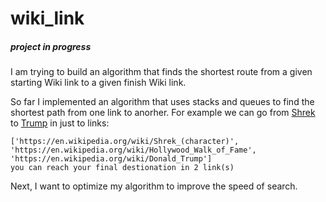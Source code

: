 # wiki_link
##### project in progress
I am trying to build an algorithm that finds the shortest route from a given starting Wiki link to a given finish Wiki link.

So far I implemented an algorithm that uses stacks and queues to find the shortest path from one link to anorher. For example we can go from [Shrek](https://en.wikipedia.org/wiki/Shrek_(character)) to [Trump](https://en.wikipedia.org/wiki/Donald_Trump) in just to links:
```
['https://en.wikipedia.org/wiki/Shrek_(character)', 'https://en.wikipedia.org/wiki/Hollywood_Walk_of_Fame', 'https://en.wikipedia.org/wiki/Donald_Trump']
you can reach your final destionation in 2 link(s)
```

Next, I want to optimize my algorithm to improve the speed of search.
